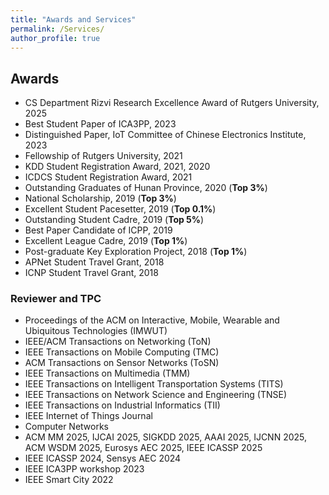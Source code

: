 ```yaml
---
title: "Awards and Services"
permalink: /Services/
author_profile: true
---
```

## Awards

* CS Department Rizvi Research Excellence Award of Rutgers University, 2025
* Best Student Paper of ICA3PP, 2023
* Distinguished Paper, IoT Committee of Chinese Electronics Institute, 2023
* Fellowship of Rutgers University, 2021
* KDD Student Registration Award, 2021, 2020
* ICDCS Student Registration Award, 2021
* Outstanding Graduates of Hunan Province, 2020 (**Top 3%**)
* National Scholarship, 2019 (**Top 3%**)
* Excellent Student Pacesetter, 2019 (**Top 0.1%**)
* Outstanding Student Cadre, 2019 (**Top 5%**)
* Best Paper Candidate of ICPP, 2019
* Excellent League Cadre, 2019 (**Top 1%**)
* Post-graduate Key Exploration Project, 2018 (**Top 1%**)
* APNet Student Travel Grant, 2018
* ICNP Student Travel Grant, 2018


### Reviewer and TPC

* Proceedings of the ACM on Interactive, Mobile, Wearable and Ubiquitous Technologies (IMWUT)
* IEEE/ACM Transactions on Networking (ToN)
* IEEE Transactions on Mobile Computing (TMC)
* ACM Transactions on Sensor Networks (ToSN)
* IEEE Transactions on Multimedia (TMM)
* IEEE Transactions on Intelligent Transportation Systems (TITS)
* IEEE Transactions on Network Science and Engineering (TNSE)
* IEEE Transactions on Industrial Informatics (TII)
* IEEE Internet of Things Journal
* Computer Networks
* ACM MM 2025, IJCAI 2025, SIGKDD 2025, AAAI 2025, IJCNN 2025, ACM WSDM 2025, Eurosys AEC 2025, IEEE ICASSP 2025
* IEEE ICASSP 2024, Sensys AEC 2024
* IEEE ICA3PP workshop 2023
* IEEE Smart City 2022






